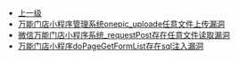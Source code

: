 * [上一级](docs/wy876_poc/)
* [万能门店小程序管理系统onepic_uploade任意文件上传漏洞](docs/wy876_poc/%E4%B8%87%E8%83%BD%E9%97%A8%E5%BA%97%E5%B0%8F%E7%A8%8B%E5%BA%8F/%E4%B8%87%E8%83%BD%E9%97%A8%E5%BA%97%E5%B0%8F%E7%A8%8B%E5%BA%8F%E7%AE%A1%E7%90%86%E7%B3%BB%E7%BB%9Fonepic_uploade%E4%BB%BB%E6%84%8F%E6%96%87%E4%BB%B6%E4%B8%8A%E4%BC%A0%E6%BC%8F%E6%B4%9E.md)
* [微信万能门店小程序系统_requestPost存在任意文件读取漏洞](docs/wy876_poc/%E4%B8%87%E8%83%BD%E9%97%A8%E5%BA%97%E5%B0%8F%E7%A8%8B%E5%BA%8F/%E5%BE%AE%E4%BF%A1%E4%B8%87%E8%83%BD%E9%97%A8%E5%BA%97%E5%B0%8F%E7%A8%8B%E5%BA%8F%E7%B3%BB%E7%BB%9F_requestPost%E5%AD%98%E5%9C%A8%E4%BB%BB%E6%84%8F%E6%96%87%E4%BB%B6%E8%AF%BB%E5%8F%96%E6%BC%8F%E6%B4%9E.md)
* [万能门店小程序doPageGetFormList存在sql注入漏洞](docs/wy876_poc/%E4%B8%87%E8%83%BD%E9%97%A8%E5%BA%97%E5%B0%8F%E7%A8%8B%E5%BA%8F/%E4%B8%87%E8%83%BD%E9%97%A8%E5%BA%97%E5%B0%8F%E7%A8%8B%E5%BA%8FdoPageGetFormList%E5%AD%98%E5%9C%A8sql%E6%B3%A8%E5%85%A5%E6%BC%8F%E6%B4%9E.md)
